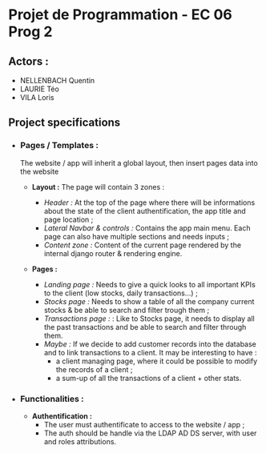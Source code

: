 # Projet de Programmation - EC 06 Prog 2

## Actors :
- NELLENBACH Quentin 
- LAURIE Téo
- VILA Loris

## Project specifications

- ### Pages / Templates :
    The website / app will inherit a global layout, then insert pages data into the website

  - **Layout :** The page will contain 3 zones :    
    - _Header :_ At the top of the page where there will be informations about the state of the client authentification, the app title and page location ;
    - _Lateral Navbar & controls :_ Contains the app main menu. Each page can also have multiple sections and needs inputs ;
    - _Content zone :_ Content of the current page rendered by the internal django router & rendering engine.

  - **Pages :**
    - _Landing page :_ Needs to give a quick looks to all important KPIs to the client (low stocks, daily transactions...) ;
    - _Stocks page :_ Needs to show a table of all the company current stocks & be able to search and filter trough them ;
    - _Transactions page :_ : Like to Stocks page, it needs to display all the past transactions and be able to search and filter through them.
    - _Maybe :_ If we decide to add customer records into the database and to link transactions to a client. It may be interesting to have :
      - a client managing page, where it could be possible to modify the records of a client ;
      - a sum-up of all the transactions of a client + other stats.

- ### Functionalities :
  - **Authentification :**
    - The user must authentificate to access to the website / app ;
    - The auth should be handle via the LDAP AD DS server, with user and roles attributions.